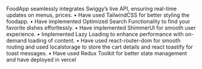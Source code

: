 FoodApp seamlessly integrates Swiggy’s live API, ensuring real-time updates on menus, prices.
• Have used TailwindCSS for better styling the foodapp.
• Have implemented Optimized Search Functionality to find your favorite dishes effortlessly.
• Have implemented ShimmerUI for smooth user experience.
• Implemented Lazy Loading to enhance performance with on-demand loading of content.
• Have used react-router-dom for smooth routing and used localstorage to store the cart details and react
toastify for toast messages.
• Have used Redux Toolkit for better state management and have deployed in vercel
